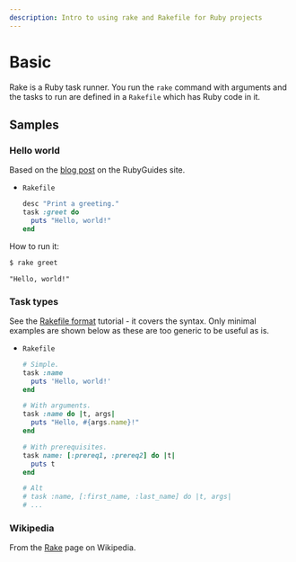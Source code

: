 ```yaml
---
description: Intro to using rake and Rakefile for Ruby projects
---
```

# Basic

Rake is a Ruby task runner. You run the `rake` command with arguments and the tasks to run are defined in a `Rakefile` which has Ruby code in it.


## Samples

### Hello world

Based on the [blog post](https://www.rubyguides.com/2019/02/ruby-rake/) on the RubyGuides site.

- `Rakefile`
    ```rake
    desc "Print a greeting."
    task :greet do
      puts "Hello, world!"
    end
    ```

How to run it:

```sh
$ rake greet
```
```
"Hello, world!"
```

### Task types

See the [Rakefile format](https://ruby.github.io/rake/doc/rakefile_rdoc.html) tutorial - it covers the syntax. Only minimal examples are shown below as these are too generic to be useful as is.

- `Rakefile`
    ```rake
    # Simple.
    task :name
      puts 'Hello, world!'
    end

    # With arguments.
    task :name do |t, args|
      puts "Hello, #{args.name}!"
    end

    # With prerequisites.
    task name: [:prereq1, :prereq2] do |t|
      puts t
    end

    # Alt
    # task :name, [:first_name, :last_name] do |t, args|
    # ...
    ```

### Wikipedia

From the [Rake](https://en.m.wikipedia.org/wiki/Rake_(software)) page on Wikipedia.

